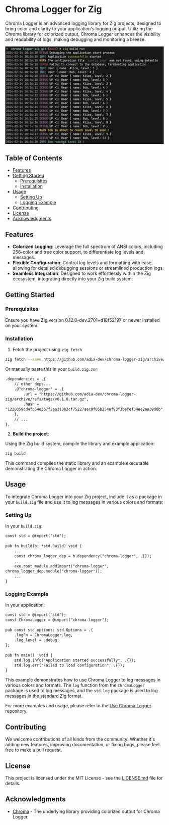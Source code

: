 # Chroma Logger for Zig

Chroma Logger is an advanced logging library for Zig projects, designed to bring color and clarity to your application's logging output. Utilizing the Chroma library for colorized output, Chroma Logger enhances the visibility and readability of logs, making debugging and monitoring a breeze.

![Chroma Logger Example](./assets/chroma-logger.png)

## Table of Contents

- [Features](#features)
- [Getting Started](#getting-started)
  - [Prerequisites](#prerequisites)
  - [Installation](#installation)
- [Usage](#usage)
  - [Setting Up](#setting-up)
  - [Logging Example](#logging-example)
- [Contributing](#contributing)
- [License](#license)
- [Acknowledgments](#acknowledgments)

## Features

- **Colorized Logging**: Leverage the full spectrum of ANSI colors, including 256-color and true color support, to differentiate log levels and messages.
- **Flexible Configuration**: Control log levels and formatting with ease, allowing for detailed debugging sessions or streamlined production logs.
- **Seamless Integration**: Designed to work effortlessly within the Zig ecosystem, integrating directly into your Zig build system.

## Getting Started

### Prerequisites

Ensure you have Zig version 0.12.0-dev.2701+d18f52197 or newer installed on your system.

### Installation

1. Fetch the project using `zig fetch`

```bash
zig fetch --save https://github.com/adia-dev/chroma-logger-zig/archive/refs/tags/v0.1.0.tar.gz
```

Or manually paste this in your `build.zig.zon`

```zig
.dependencies = .{
    // other deps...
    .@"chroma-logger" = .{
        .url = "https://github.com/adia-dev/chroma-logger-zig/archive/refs/tags/v0.1.0.tar.gz",
        .hash = "1220359dd4fb54e367f2aa310b2cf75227aec8f05b254ef93f3bafef34ee2aa39d0b",
    },
    // ...
},
```

2. **Build the project**:

Using the Zig build system, compile the library and example application:

```bash
zig build
```

This command compiles the static library and an example executable demonstrating the Chroma Logger in action.

## Usage

To integrate Chroma Logger into your Zig project, include it as a package in your `build.zig` file and use it to log messages in various colors and formats:

### Setting Up

In your `build.zig`:

```zig
const std = @import("std");

pub fn build(b: *std.Build) void {
    ...
    const chroma_logger_dep = b.dependency("chroma-logger", .{});
    ...
    exe.root_module.addImport("chroma-logger", chroma_logger_dep.module("chroma-logger"));
    ...
}
```

### Logging Example

In your application:

```zig
const std = @import("std");
const ChromaLogger = @import("chroma-logger");

pub const std_options: std.Options = .{
    .logFn = ChromaLogger.log,
    .log_level = .debug,
};

pub fn main() !void {
    std.log.info("Application started successfully", .{});
    std.log.err("Failed to load configuration", .{});
}
```

This example demonstrates how to use Chroma Logger to log messages in various colors and formats. The `log` function from the `ChromaLogger` package is used to log messages, and the `std.log` package is used to log messages in the standard Zig format.

For more examples and usage, please refer to the [Use Chroma Logger](https://github.com/adia-dev/use-chroma-logger) repository.

## Contributing

We welcome contributions of all kinds from the community! Whether it's adding new features, improving documentation, or fixing bugs, please feel free to make a pull request.

## License

This project is licensed under the MIT License - see the [LICENSE.md](LICENSE.md) file for details.

## Acknowledgments

- [Chroma](https://github.com/adia-dev/chroma-zig) - The underlying library providing colorized output for Chroma Logger.
